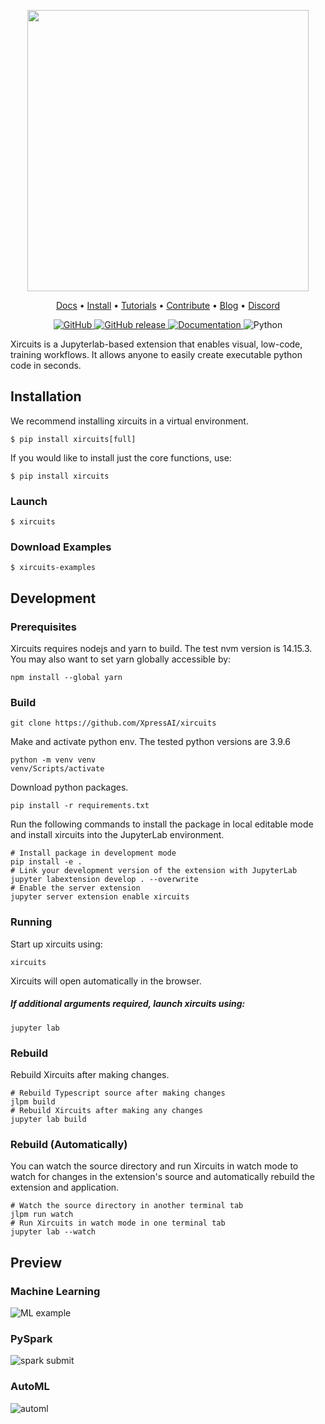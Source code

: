 <p align="center">
<img src="https://user-images.githubusercontent.com/68586800/151280601-7ff2b7b2-10e5-4544-b3df-aa6a5a654dae.png" width="450"/>
</p>

<p align="center">
  <a href="https://xircuits.io/">Docs</a> •
  <a href="https://xircuits.io/docs/getting-started/Installation">Install</a> •
  <a href="https://xircuits.io/docs/tutorials/tutorials">Tutorials</a> •
  <a href="https://github.com/XpressAI/xircuits/blob/master/CONTRIBUTING.md">Contribute</a> •
  <a href="https://blog.xpress.ai/">Blog</a> •
  <a href="https://discord.com/invite/vgEg2ZtxCw">Discord</a>
</p>

<p>
  <p align="center">
    <a href="https://github.com/XpressAI/xircuits/blob/master/LICENSE">
        <img alt="GitHub" src="https://img.shields.io/github/license/XpressAI/xircuits?color=brightgreen">
    </a>
    <a href="https://github.com/XpressAI/xircuits/releases">
        <img alt="GitHub release" src="https://img.shields.io/github/release/XpressAI/xircuits.svg?color=yellow">
    </a>
    <a href="https://xircuits.io">
        <img alt="Documentation" src="https://img.shields.io/website/http/certifai.ai.svg?color=orange">
    </a>
     <a>
        <img alt="Python" src="https://img.shields.io/badge/python-3.9-blue">
    </a>
</p>

Xircuits is a Jupyterlab-based extension that enables visual, low-code, training workflows. It allows anyone to easily create executable python code in seconds.


## Installation
We recommend installing xircuits in a virtual environment.
```
$ pip install xircuits[full]
```
If you would like to install just the core functions, use:
```
$ pip install xircuits
```
### Launch
```
$ xircuits
```
### Download Examples
```
$ xircuits-examples
```

## Development


### Prerequisites

Xircuits requires nodejs and yarn to build. The test nvm version is 14.15.3. 
You may also want to set yarn globally accessible by:

```
npm install --global yarn
```

### Build
```
git clone https://github.com/XpressAI/xircuits
```
Make and activate python env. The tested python versions are 3.9.6

```
python -m venv venv
venv/Scripts/activate
```

Download python packages. 

```
pip install -r requirements.txt
```

Run the following commands to install the package in local editable mode and install xircuits into the JupyterLab environment.

```
# Install package in development mode
pip install -e .
# Link your development version of the extension with JupyterLab
jupyter labextension develop . --overwrite
# Enable the server extension
jupyter server extension enable xircuits
```
### Running
Start up xircuits using:
```
xircuits
```
Xircuits will open automatically in the browser.

##### If additional arguments required, launch xircuits using:
```
jupyter lab 
```
### Rebuild
Rebuild Xircuits after making changes.
```
# Rebuild Typescript source after making changes
jlpm build
# Rebuild Xircuits after making any changes
jupyter lab build
```
### Rebuild (Automatically)
You can watch the source directory and run Xircuits in watch mode to watch for changes in the extension's source and automatically rebuild the extension and application.
```
# Watch the source directory in another terminal tab
jlpm run watch
# Run Xircuits in watch mode in one terminal tab
jupyter lab --watch
```

## Preview

### Machine Learning
![ML example](https://user-images.githubusercontent.com/68586800/160897662-cfe31276-fe33-4400-b0a8-4f4b32263d2b.gif)

### PySpark
![spark submit](https://user-images.githubusercontent.com/68586800/156138662-f3181471-6433-49dd-a8c1-2f73eea14d11.png)

### AutoML
![automl](https://user-images.githubusercontent.com/68586800/160885831-50278dfd-3ad1-402c-a0f7-e233b163dbbc.gif)
